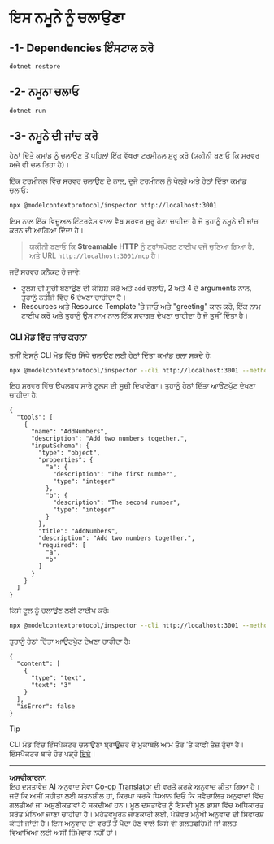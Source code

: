 <!--
CO_OP_TRANSLATOR_METADATA:
{
  "original_hash": "dde4e32e4b55ef4962c411b39d2340a7",
  "translation_date": "2025-09-03T16:04:28+00:00",
  "source_file": "03-GettingStarted/06-http-streaming/solution/dotnet/README.md",
  "language_code": "pa"
}
-->
# ਇਸ ਨਮੂਨੇ ਨੂੰ ਚਲਾਉਣਾ

## -1- Dependencies ਇੰਸਟਾਲ ਕਰੋ

```bash
dotnet restore
```

## -2- ਨਮੂਨਾ ਚਲਾਓ

```bash
dotnet run
```

## -3- ਨਮੂਨੇ ਦੀ ਜਾਂਚ ਕਰੋ

ਹੇਠਾਂ ਦਿੱਤੇ ਕਮਾਂਡ ਨੂੰ ਚਲਾਉਣ ਤੋਂ ਪਹਿਲਾਂ ਇੱਕ ਵੱਖਰਾ ਟਰਮੀਨਲ ਸ਼ੁਰੂ ਕਰੋ (ਯਕੀਨੀ ਬਣਾਓ ਕਿ ਸਰਵਰ ਅਜੇ ਵੀ ਚਲ ਰਿਹਾ ਹੈ)।

ਇੱਕ ਟਰਮੀਨਲ ਵਿੱਚ ਸਰਵਰ ਚਲਾਉਣ ਦੇ ਨਾਲ, ਦੂਜੇ ਟਰਮੀਨਲ ਨੂੰ ਖੋਲ੍ਹੋ ਅਤੇ ਹੇਠਾਂ ਦਿੱਤਾ ਕਮਾਂਡ ਚਲਾਓ:

```bash
npx @modelcontextprotocol/inspector http://localhost:3001
```

ਇਸ ਨਾਲ ਇੱਕ ਵਿਜ਼ੂਅਲ ਇੰਟਰਫੇਸ ਵਾਲਾ ਵੈਬ ਸਰਵਰ ਸ਼ੁਰੂ ਹੋਣਾ ਚਾਹੀਦਾ ਹੈ ਜੋ ਤੁਹਾਨੂੰ ਨਮੂਨੇ ਦੀ ਜਾਂਚ ਕਰਨ ਦੀ ਆਗਿਆ ਦਿੰਦਾ ਹੈ।

> ਯਕੀਨੀ ਬਣਾਓ ਕਿ **Streamable HTTP** ਨੂੰ ਟ੍ਰਾਂਸਪੋਰਟ ਟਾਈਪ ਵਜੋਂ ਚੁਣਿਆ ਗਿਆ ਹੈ, ਅਤੇ URL `http://localhost:3001/mcp` ਹੈ।

ਜਦੋਂ ਸਰਵਰ ਕਨੈਕਟ ਹੋ ਜਾਵੇ:

- ਟੂਲਸ ਦੀ ਸੂਚੀ ਬਣਾਉਣ ਦੀ ਕੋਸ਼ਿਸ਼ ਕਰੋ ਅਤੇ `add` ਚਲਾਓ, 2 ਅਤੇ 4 ਦੇ arguments ਨਾਲ, ਤੁਹਾਨੂੰ ਨਤੀਜੇ ਵਿੱਚ 6 ਦੇਖਣਾ ਚਾਹੀਦਾ ਹੈ।
- Resources ਅਤੇ Resource Template 'ਤੇ ਜਾਓ ਅਤੇ "greeting" ਕਾਲ ਕਰੋ, ਇੱਕ ਨਾਮ ਟਾਈਪ ਕਰੋ ਅਤੇ ਤੁਹਾਨੂੰ ਉਸ ਨਾਮ ਨਾਲ ਇੱਕ ਸਵਾਗਤ ਦੇਖਣਾ ਚਾਹੀਦਾ ਹੈ ਜੋ ਤੁਸੀਂ ਦਿੱਤਾ ਹੈ।

### CLI ਮੋਡ ਵਿੱਚ ਜਾਂਚ ਕਰਨਾ

ਤੁਸੀਂ ਇਸਨੂੰ CLI ਮੋਡ ਵਿੱਚ ਸਿੱਧੇ ਚਲਾਉਣ ਲਈ ਹੇਠਾਂ ਦਿੱਤਾ ਕਮਾਂਡ ਚਲਾ ਸਕਦੇ ਹੋ:

```bash 
npx @modelcontextprotocol/inspector --cli http://localhost:3001 --method tools/list
```

ਇਹ ਸਰਵਰ ਵਿੱਚ ਉਪਲਬਧ ਸਾਰੇ ਟੂਲਸ ਦੀ ਸੂਚੀ ਦਿਖਾਏਗਾ। ਤੁਹਾਨੂੰ ਹੇਠਾਂ ਦਿੱਤਾ ਆਉਟਪੁੱਟ ਦੇਖਣਾ ਚਾਹੀਦਾ ਹੈ:

```text
{
  "tools": [
    {
      "name": "AddNumbers",
      "description": "Add two numbers together.",
      "inputSchema": {
        "type": "object",
        "properties": {
          "a": {
            "description": "The first number",
            "type": "integer"
          },
          "b": {
            "description": "The second number",
            "type": "integer"
          }
        },
        "title": "AddNumbers",
        "description": "Add two numbers together.",
        "required": [
          "a",
          "b"
        ]
      }
    }
  ]
}
```

ਕਿਸੇ ਟੂਲ ਨੂੰ ਚਲਾਉਣ ਲਈ ਟਾਈਪ ਕਰੋ:

```bash
npx @modelcontextprotocol/inspector --cli http://localhost:3001 --method tools/call --tool-name AddNumbers --tool-arg a=1 --tool-arg b=2
```

ਤੁਹਾਨੂੰ ਹੇਠਾਂ ਦਿੱਤਾ ਆਉਟਪੁੱਟ ਦੇਖਣਾ ਚਾਹੀਦਾ ਹੈ:

```text
{
  "content": [
    {
      "type": "text",
      "text": "3"
    }
  ],
  "isError": false
}
```

> [!TIP]
> CLI ਮੋਡ ਵਿੱਚ ਇੰਸਪੈਕਟਰ ਚਲਾਉਣਾ ਬ੍ਰਾਊਜ਼ਰ ਦੇ ਮੁਕਾਬਲੇ ਆਮ ਤੌਰ 'ਤੇ ਕਾਫ਼ੀ ਤੇਜ਼ ਹੁੰਦਾ ਹੈ।
> ਇੰਸਪੈਕਟਰ ਬਾਰੇ ਹੋਰ ਪੜ੍ਹੋ [ਇਥੇ](https://github.com/modelcontextprotocol/inspector)।

---

**ਅਸਵੀਕਾਰਨਾ**:  
ਇਹ ਦਸਤਾਵੇਜ਼ AI ਅਨੁਵਾਦ ਸੇਵਾ [Co-op Translator](https://github.com/Azure/co-op-translator) ਦੀ ਵਰਤੋਂ ਕਰਕੇ ਅਨੁਵਾਦ ਕੀਤਾ ਗਿਆ ਹੈ। ਜਦੋਂ ਕਿ ਅਸੀਂ ਸਹੀਤਾ ਲਈ ਯਤਨਸ਼ੀਲ ਹਾਂ, ਕਿਰਪਾ ਕਰਕੇ ਧਿਆਨ ਦਿਓ ਕਿ ਸਵੈਚਾਲਿਤ ਅਨੁਵਾਦਾਂ ਵਿੱਚ ਗਲਤੀਆਂ ਜਾਂ ਅਸੁਣੀਕਤਾਵਾਂ ਹੋ ਸਕਦੀਆਂ ਹਨ। ਮੂਲ ਦਸਤਾਵੇਜ਼ ਨੂੰ ਇਸਦੀ ਮੂਲ ਭਾਸ਼ਾ ਵਿੱਚ ਅਧਿਕਾਰਤ ਸਰੋਤ ਮੰਨਿਆ ਜਾਣਾ ਚਾਹੀਦਾ ਹੈ। ਮਹੱਤਵਪੂਰਨ ਜਾਣਕਾਰੀ ਲਈ, ਪੇਸ਼ੇਵਰ ਮਨੁੱਖੀ ਅਨੁਵਾਦ ਦੀ ਸਿਫਾਰਸ਼ ਕੀਤੀ ਜਾਂਦੀ ਹੈ। ਇਸ ਅਨੁਵਾਦ ਦੀ ਵਰਤੋਂ ਤੋਂ ਪੈਦਾ ਹੋਣ ਵਾਲੇ ਕਿਸੇ ਵੀ ਗਲਤਫਹਿਮੀ ਜਾਂ ਗਲਤ ਵਿਆਖਿਆ ਲਈ ਅਸੀਂ ਜ਼ਿੰਮੇਵਾਰ ਨਹੀਂ ਹਾਂ।